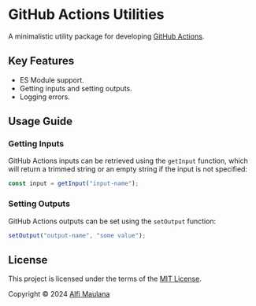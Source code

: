 # GitHub Actions Utilities

A minimalistic utility package for developing [GitHub Actions](https://github.com/features/actions).

## Key Features

- ES Module support.
- Getting inputs and setting outputs.
- Logging errors.

## Usage Guide

### Getting Inputs

GitHub Actions inputs can be retrieved using the `getInput` function, which will return a trimmed string or an empty string if the input is not specified:

```ts
const input = getInput("input-name");
```

### Setting Outputs

GitHub Actions outputs can be set using the `setOutput` function:

```ts
setOutput("output-name", "some value");
```

## License

This project is licensed under the terms of the [MIT License](./LICENSE).

Copyright © 2024 [Alfi Maulana](https://github.com/threeal)
